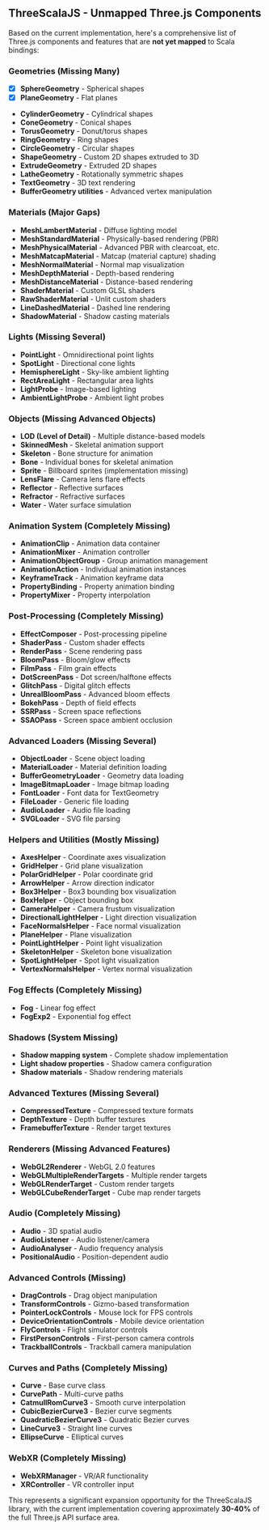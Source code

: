## ThreeScalaJS - Unmapped Three.js Components

Based on the current implementation, here's a comprehensive list of Three.js components and features that are **not yet mapped** to Scala bindings:

### **Geometries** (Missing Many)
- [x] **SphereGeometry** - Spherical shapes
- [x] **PlaneGeometry** - Flat planes
- **CylinderGeometry** - Cylindrical shapes  
- **ConeGeometry** - Conical shapes
- **TorusGeometry** - Donut/torus shapes
- **RingGeometry** - Ring shapes
- **CircleGeometry** - Circular shapes
- **ShapeGeometry** - Custom 2D shapes extruded to 3D
- **ExtrudeGeometry** - Extruded 2D shapes
- **LatheGeometry** - Rotationally symmetric shapes
- **TextGeometry** - 3D text rendering
- **BufferGeometry utilities** - Advanced vertex manipulation

### **Materials** (Major Gaps)
- **MeshLambertMaterial** - Diffuse lighting model
- **MeshStandardMaterial** - Physically-based rendering (PBR)
- **MeshPhysicalMaterial** - Advanced PBR with clearcoat, etc.
- **MeshMatcapMaterial** - Matcap (material capture) shading
- **MeshNormalMaterial** - Normal map visualization
- **MeshDepthMaterial** - Depth-based rendering
- **MeshDistanceMaterial** - Distance-based rendering
- **ShaderMaterial** - Custom GLSL shaders
- **RawShaderMaterial** - Unlit custom shaders
- **LineDashedMaterial** - Dashed line rendering
- **ShadowMaterial** - Shadow casting materials

### **Lights** (Missing Several)
- **PointLight** - Omnidirectional point lights
- **SpotLight** - Directional cone lights
- **HemisphereLight** - Sky-like ambient lighting
- **RectAreaLight** - Rectangular area lights
- **LightProbe** - Image-based lighting
- **AmbientLightProbe** - Ambient light probes

### **Objects** (Missing Advanced Objects)
- **LOD (Level of Detail)** - Multiple distance-based models
- **SkinnedMesh** - Skeletal animation support
- **Skeleton** - Bone structure for animation
- **Bone** - Individual bones for skeletal animation
- **Sprite** - Billboard sprites (implementation missing)
- **LensFlare** - Camera lens flare effects
- **Reflector** - Reflective surfaces
- **Refractor** - Refractive surfaces
- **Water** - Water surface simulation

### **Animation System** (Completely Missing)
- **AnimationClip** - Animation data container
- **AnimationMixer** - Animation controller
- **AnimationObjectGroup** - Group animation management
- **AnimationAction** - Individual animation instances
- **KeyframeTrack** - Animation keyframe data
- **PropertyBinding** - Property animation binding
- **PropertyMixer** - Property interpolation

### **Post-Processing** (Completely Missing)
- **EffectComposer** - Post-processing pipeline
- **ShaderPass** - Custom shader effects
- **RenderPass** - Scene rendering pass
- **BloomPass** - Bloom/glow effects
- **FilmPass** - Film grain effects
- **DotScreenPass** - Dot screen/halftone effects
- **GlitchPass** - Digital glitch effects
- **UnrealBloomPass** - Advanced bloom effects
- **BokehPass** - Depth of field effects
- **SSRPass** - Screen space reflections
- **SSAOPass** - Screen space ambient occlusion

### **Advanced Loaders** (Missing Several)
- **ObjectLoader** - Scene object loading
- **MaterialLoader** - Material definition loading
- **BufferGeometryLoader** - Geometry data loading
- **ImageBitmapLoader** - Image bitmap loading
- **FontLoader** - Font data for TextGeometry
- **FileLoader** - Generic file loading
- **AudioLoader** - Audio file loading
- **SVGLoader** - SVG file parsing

### **Helpers and Utilities** (Mostly Missing)
- **AxesHelper** - Coordinate axes visualization
- **GridHelper** - Grid plane visualization
- **PolarGridHelper** - Polar coordinate grid
- **ArrowHelper** - Arrow direction indicator
- **Box3Helper** - Box3 bounding box visualization
- **BoxHelper** - Object bounding box
- **CameraHelper** - Camera frustum visualization
- **DirectionalLightHelper** - Light direction visualization
- **FaceNormalsHelper** - Face normal visualization
- **PlaneHelper** - Plane visualization
- **PointLightHelper** - Point light visualization
- **SkeletonHelper** - Skeleton bone visualization
- **SpotLightHelper** - Spot light visualization
- **VertexNormalsHelper** - Vertex normal visualization

### **Fog Effects** (Completely Missing)
- **Fog** - Linear fog effect
- **FogExp2** - Exponential fog effect

### **Shadows** (System Missing)
- **Shadow mapping system** - Complete shadow implementation
- **Light shadow properties** - Shadow camera configuration
- **Shadow materials** - Shadow rendering materials

### **Advanced Textures** (Missing Several)
- **CompressedTexture** - Compressed texture formats
- **DepthTexture** - Depth buffer textures
- **FramebufferTexture** - Render target textures

### **Renderers** (Missing Advanced Features)
- **WebGL2Renderer** - WebGL 2.0 features
- **WebGLMultipleRenderTargets** - Multiple render targets
- **WebGLRenderTarget** - Custom render targets
- **WebGLCubeRenderTarget** - Cube map render targets

### **Audio** (Completely Missing)
- **Audio** - 3D spatial audio
- **AudioListener** - Audio listener/camera
- **AudioAnalyser** - Audio frequency analysis
- **PositionalAudio** - Position-dependent audio

### **Advanced Controls** (Missing)
- **DragControls** - Drag object manipulation
- **TransformControls** - Gizmo-based transformation
- **PointerLockControls** - Mouse lock for FPS controls
- **DeviceOrientationControls** - Mobile device orientation
- **FlyControls** - Flight simulator controls
- **FirstPersonControls** - First-person camera controls
- **TrackballControls** - Trackball camera manipulation

### **Curves and Paths** (Completely Missing)
- **Curve** - Base curve class
- **CurvePath** - Multi-curve paths
- **CatmullRomCurve3** - Smooth curve interpolation
- **CubicBezierCurve3** - Bezier curve segments
- **QuadraticBezierCurve3** - Quadratic Bezier curves
- **LineCurve3** - Straight line curves
- **EllipseCurve** - Elliptical curves

### **WebXR** (Completely Missing)
- **WebXRManager** - VR/AR functionality
- **XRController** - VR controller input

This represents a significant expansion opportunity for the ThreeScalaJS library, with the current implementation covering approximately **30-40%** of the full Three.js API surface area.